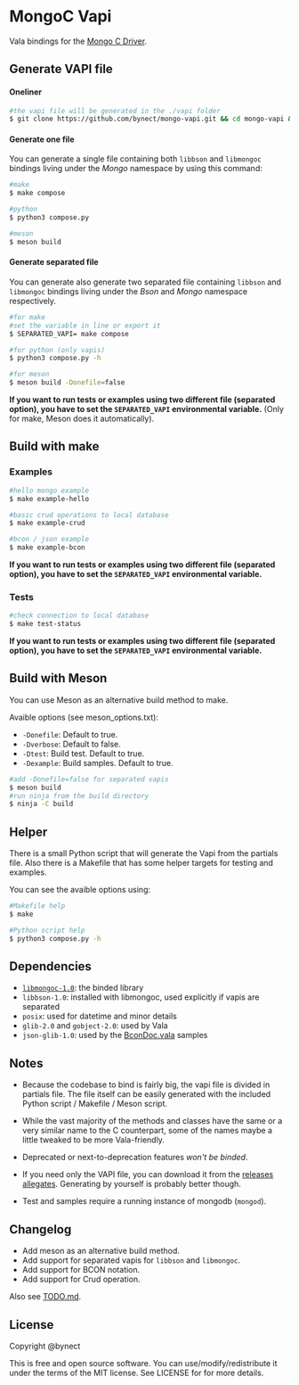 # MongoC Vapi

Vala bindings for the [Mongo C Driver](https://github.com/mongodb/mongo-c-driver "mongo-c-driver").

## Generate VAPI file
#### Oneliner
```sh
#the vapi file will be generated in the ./vapi folder
$ git clone https://github.com/bynect/mongo-vapi.git && cd mongo-vapi && make compose
```

#### Generate one file
You can generate a single file containing both `libbson` and `libmongoc` bindings living under the _Mongo_ namespace by using this command:
```sh
#make
$ make compose

#python
$ python3 compose.py

#meson
$ meson build
```

#### Generate separated file
You can generate also generate two separated file containing `libbson` and `libmongoc` bindings living under the _Bson_ and _Mongo_ namespace respectively.
```sh
#for make
#set the variable in line or export it
$ SEPARATED_VAPI= make compose

#for python (only vapis)
$ python3 compose.py -h

#for meson
$ meson build -Donefile=false
```
__If you want to run tests or examples using two different file (separated option), you have to set the `SEPARATED_VAPI` environmental variable.__ (Only for make, Meson does it automatically).


## Build with make
### Examples
```sh
#hello mongo example
$ make example-hello

#basic crud operations to local database
$ make example-crud

#bcon / json example
$ make example-bcon
```
__If you want to run tests or examples using two different file (separated option), you have to set the `SEPARATED_VAPI` environmental variable.__


### Tests

```sh
#check connection to local database
$ make test-status
```
__If you want to run tests or examples using two different file (separated option), you have to set the `SEPARATED_VAPI` environmental variable.__


## Build with Meson
You can use Meson as an alternative build method to make.

Avaible options (see meson_options.txt):
* `-Donefile`:   Default to true.
* `-Dverbose`:  Default to false.
* `-Dtest`:   Build test. Default to true.
* `-Dexample`:  Build samples. Default to true.

```sh
#add -Donefile=false for separated vapis
$ meson build
#run ninja from the build directory
$ ninja -C build
```


## Helper
There is a small Python script that will generate the Vapi from the partials file.
Also there is a Makefile that has some helper targets for testing and examples.

You can see the avaible options using:
```sh
#Makefile help
$ make

#Python script help
$ python3 compose.py -h
```


## Dependencies
* [`libmongoc-1.0`](http://mongoc.org/libmongoc/current/installing.html): the binded library
* `libbson-1.0`: installed with libmongoc, used explicitly if vapis are separated
* `posix`: used for datetime and minor details
* `glib-2.0` and `gobject-2.0`: used by Vala
* `json-glib-1.0`: used by the [BconDoc.vala](samples/BconDoc.vala) samples


## Notes
* Because the codebase to bind is fairly big, the vapi file is divided in partials file. The file itself can be easily generated with the included Python script / Makefile / Meson script.

* While the vast majority of the methods and classes have the same or a very similar name to the C counterpart, some of the names maybe a little tweaked to be more Vala-friendly.

* Deprecated or next-to-deprecation features _won't be binded_.

* If you need only the VAPI file, you can download it from the [releases allegates](https://github.com/bynect/mongo-vapi/releases). Generating by yourself is probably better though.

* Test and samples require a running instance of mongodb (`mongod`).


## Changelog
* Add meson as an alternative build method.
* Add support for separated vapis for `libbson` and `libmongoc`.
* Add support for BCON notation.
* Add support for Crud operation.

Also see [TODO.md](./TODO.md).


## License
Copyright @bynect

This is free and open source software.
You can use/modify/redistribute it under the terms of the MIT license.
See LICENSE for for more details.
